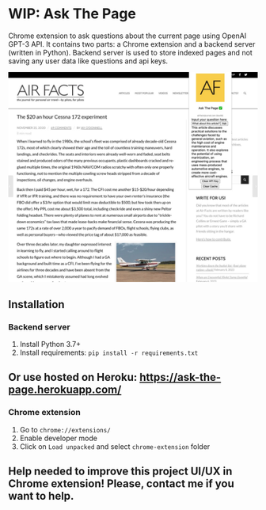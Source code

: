 # WIP: Ask The Page
Chrome extension to ask questions about the current page using OpenAI GPT-3 API.
It contains two parts: a Chrome extension and a backend server (written in Python).
Backend server is used to store indexed pages and not saving any user data like questions and api keys.

![How it looks now](https://github.com/Hormold/ask-the-page/blob/master/docs/demo.jpeg?raw=true)
## Installation
### Backend server
1. Install Python 3.7+
2. Install requirements: `pip install -r requirements.txt`

## Or use hosted on Heroku: https://ask-the-page.herokuapp.com/

### Chrome extension
1. Go to `chrome://extensions/`
2. Enable developer mode
3. Click on `Load unpacked` and select `chrome-extension` folder

## Help needed to improve this project UI/UX in Chrome extension! Please, contact me if you want to help.